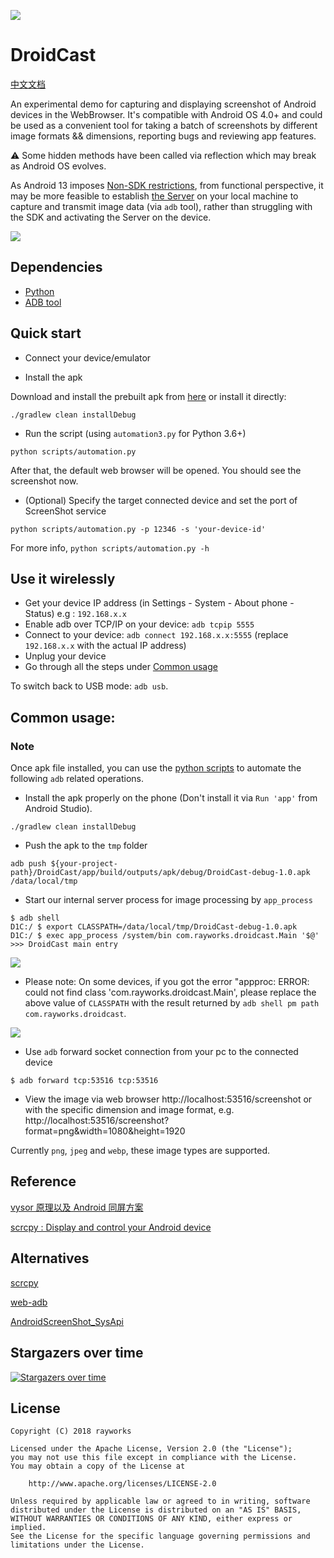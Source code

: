 ![](./cast.png)

# DroidCast

[中文文档](/README_CN.md)

An experimental demo for capturing and displaying screenshot of Android devices in the WebBrowser.
It's compatible with Android OS 4.0+ and could be used as a convenient tool for taking a batch of
screenshots by different image formats && dimensions, reporting bugs and reviewing app features.

⚠️ Some hidden methods have been called via reflection which may break as Android OS evolves.

As Android 13 imposes [Non-SDK restrictions](https://developer.android.google.cn/about/versions/13/changes/non-sdk-13?hl=en#list-changes), from functional perspective, it may be more feasible to establish [the Server](./scripts/screencap_server.py) on your local machine to capture and transmit image data (via `adb` tool), rather than struggling with the SDK and activating the Server on the device.

![](./screen_shot_dock.png)

## Dependencies

*   [Python](https://www.python.org/downloads/)
*   [ADB tool](https://developer.android.com/studio/releases/platform-tools)

## Quick start

*   Connect your device/emulator

*   Install the apk

Download and install the prebuilt apk from [here](./apk/DroidCast-debug-1.1.0.apk) or install it directly:

    ./gradlew clean installDebug

*   Run the script (using `automation3.py` for Python 3.6+)

<!---->

    python scripts/automation.py

After that, the default web browser will be opened. You should see the screenshot now.

*   (Optional) Specify the target connected device and set the port of ScreenShot service

<!---->

    python scripts/automation.py -p 12346 -s 'your-device-id'

For more info, `python scripts/automation.py -h`

## Use it wirelessly

*   Get your device IP address (in Settings - System - About phone - Status) e.g : `192.168.x.x`
*   Enable adb over TCP/IP on your device: `adb tcpip 5555`
*   Connect to your device: `adb connect 192.168.x.x:5555` (replace `192.168.x.x` with the actual IP address)
*   Unplug your device
*   Go through all the steps under [Common usage](#usage)

To switch back to USB mode: `adb usb`.

<h2 id="usage">Common usage:</h2>

### Note

Once apk file installed, you can use the [python scripts](/scripts/automation.py) to automate the following `adb` related operations.

*   Install the apk properly on the phone (Don't install it via `Run 'app'` from Android Studio).

<!---->

    ./gradlew clean installDebug

*   Push the apk to the `tmp` folder

<!---->

    adb push ${your-project-path}/DroidCast/app/build/outputs/apk/debug/DroidCast-debug-1.0.apk /data/local/tmp

*   Start our internal server process for image processing by `app_process`

<!---->

    $ adb shell
    D1C:/ $ export CLASSPATH=/data/local/tmp/DroidCast-debug-1.0.apk
    D1C:/ $ exec app_process /system/bin com.rayworks.droidcast.Main '$@'
    >>> DroidCast main entry

![](/process_main.png)

*   Please note: On some devices,
    if you got the error "appproc: ERROR: could not find class 'com.rayworks.droidcast.Main', please replace the
    above value of `CLASSPATH` with the result returned by `adb shell pm path com.rayworks.droidcast`.

![](/apk_src_path.png)

*   Use `adb` forward socket connection from your pc to the connected device

<!---->

    $ adb forward tcp:53516 tcp:53516

*   View the image via web browser
    http://localhost:53516/screenshot or with the specific dimension and image format,
    e.g. http://localhost:53516/screenshot?format=png\&width=1080\&height=1920

Currently `png`, `jpeg` and `webp`, these image types are supported.

## Reference <br>

[vysor 原理以及 Android 同屏方案](https://juejin.im/entry/57fe39400bd1d00058dd4652)

[scrcpy : Display and control your Android device](https://github.com/Genymobile/scrcpy)

## Alternatives

[scrcpy](https://github.com/Genymobile/scrcpy)

[web-adb](https://github.com/mfinkle/web-adb)

[AndroidScreenShot\_SysApi](https://github.com/weizongwei5/AndroidScreenShot_SysApi)

## Stargazers over time

[![Stargazers over time](https://starchart.cc/rayworks/DroidCast.svg)](https://starchart.cc/rayworks/DroidCast)

## License

    Copyright (C) 2018 rayworks

    Licensed under the Apache License, Version 2.0 (the "License");
    you may not use this file except in compliance with the License.
    You may obtain a copy of the License at

        http://www.apache.org/licenses/LICENSE-2.0

    Unless required by applicable law or agreed to in writing, software
    distributed under the License is distributed on an "AS IS" BASIS,
    WITHOUT WARRANTIES OR CONDITIONS OF ANY KIND, either express or implied.
    See the License for the specific language governing permissions and
    limitations under the License.
